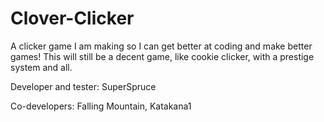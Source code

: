 # Clover-Clicker

A clicker game I am making so I can get better at coding and make better games!
This will still be a decent game, like cookie clicker, with a prestige system and all.


Developer and tester: SuperSpruce

Co-developers: Falling Mountain, Katakana1
